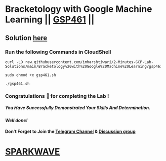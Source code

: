 # Bracketology with Google Machine Learning || [GSP461](https://www.cloudskillsboost.google/focuses/4337?parent=catalog) ||

## Solution [here](https://youtu.be/sCnIiV_Hm4A)

### Run the following Commands in CloudShell

```
curl -LO raw.githubusercontent.com/imharshtiwari/2-Minutes-GCP-Lab-Solutions/main/Bracketology%20with%20Google%20Machine%20Learning/gsp461.sh

sudo chmod +x gsp461.sh

./gsp461.sh
```

### Congratulations 🎉 for completing the Lab !

##### *You Have Successfully Demonstrated Your Skills And Determination.*

#### *Well done!*

#### Don't Forget to Join the [Telegram Channel](https://t.me/sparkwave.01) & [Discussion group](https://t.me/sparkwave.01chats)

# [SPARKWAVE](https://www.youtube.com/@sparkwave.01)
